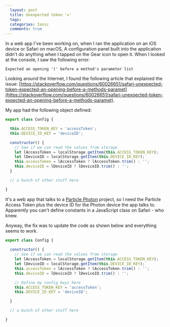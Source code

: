 ```yaml
---
  layout: post
  title: Unexpected token '='
  tags: 
  categories: Ionic
  comments: true
---
```


In a web app I've been working on, when I ran the application on an iOS device or Safari on macOS, A configuration panel built into the application didn't do anything when I tapped on the Gear icon to open it. When I looked at the console, I saw the following error:

```text
Expected an opening '(' before a method's parameter list
```

Looking around the Internet, I found the following article that explained the issue: [https://stackoverflow.com/questions/60026651/safari-unexpected-token-expected-an-opening-before-a-methods-paramet](https://stackoverflow.com/questions/60026651/safari-unexpected-token-expected-an-opening-before-a-methods-paramet).

My app had the following object defined:

```JavaScript
export class Config {

  this.ACCESS_TOKEN_KEY = 'accessToken';
  this.DEVICE_ID_KEY = 'deviceID';

  constructor() {
    // See if we can read the values from storage
    let lAccessToken = localStorage.getItem(this.ACCESS_TOKEN_KEY);
    let lDeviceID = localStorage.getItem(this.DEVICE_ID_KEY);
    this.accessToken = lAccessToken ? lAccessToken.trim() : '';
    this.deviceID = lDeviceID ? lDeviceID.trim() : '';
  }

  // a bunch of other stuff here

}
```

It's a web app that talks to a [Particle Photon](https://particle.io) project, so I need the Particle Access Token plus the device ID for the Photon device the app talks to. Apparently you can't define constants in a JavaScript class on Safari - who knew.

Anyway, the fix was to update the code as shown below and everything seems to work.

```JavaScript
export class Config {
  
  constructor() {
    // See if we can read the values from storage
    let lAccessToken = localStorage.getItem(this.ACCESS_TOKEN_KEY);
    let lDeviceID = localStorage.getItem(this.DEVICE_ID_KEY);
    this.accessToken = lAccessToken ? lAccessToken.trim() : '';
    this.deviceID = lDeviceID ? lDeviceID.trim() : '';

    // Define my config keys here
    this.ACCESS_TOKEN_KEY = 'accessToken';
    this.DEVICE_ID_KEY = 'deviceID';

  }

  // a bunch of other stuff here

}
```
